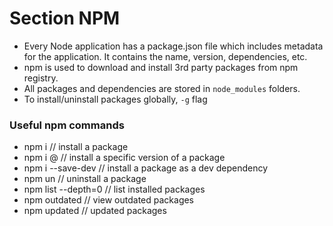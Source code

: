 # Section NPM #
* Every Node application has a package.json file which includes metadata for the application. It contains the name, version, dependencies, etc.
* npm is used to download and install 3rd party packages from npm registry.
* All packages and dependencies are stored in `node_modules` folders.
* To install/uninstall packages globally, `-g` flag
### Useful npm commands ###
- npm i <packageName>   // install a package
- npm i <packageName>@<version> // install a specific version of a package
- npm i <packageName> --save-dev    // install a package as a dev dependency
- npm un <packageName>  // uninstall a package
- npm list --depth=0    // list installed packages
- npm outdated  // view outdated packages
- npm updated   // updated packages
